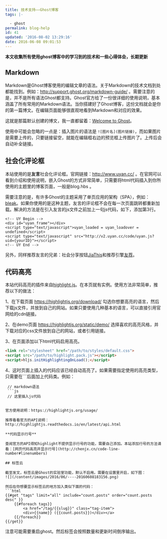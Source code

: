 ```yaml
---
title: 技术支持——Ghost博客
tags: |-

  - ghost
permalink: blog-help
id: 41
updated: '2016-08-02 13:29:16'
date: 2016-06-08 09:01:53
---
```


**本文收集所有使用ghost博客中的学习到的技术和一些心得体会，长期更新**

## Markdown

Markdown是Ghost博客使用的编辑文章的语法。关于Markdown的技术文档到处都能找到。例如：http://support.ghost.org/markdown-guide/ 。需要注意的是，并不是所有语法Ghost都支持。Ghost官方给了一份很详细的使用说明，基本涵盖了所有常用的Markdown语法。当你搭建好了Ghost博客，这份文档就会是你的第一篇博文。在编辑页面能够很直观地看到Markdown和对应的效果。

这就是那篇默认创建的博文，我一直都留着：[Welcome to Ghost](http://chenjx.cn/welcome-to-ghost/)。

使用中可能会忽略的一点是：插入图片的语法是
`![图片名](图片链接)`，而如果图片是需要上传的，只要链接留空，就能在编辑框右边的预览框上传图片了。上传后会自动补全链接。

## 社会化评论框

本站使用的是**友言**社会化评论框。官网链接：http://www.uyan.cc/ 。在官网可以看到介绍和使用说明，嵌入Ghost的方式非常简单，只需要将html代码插入到你所使用的主题里的博客页面，一般是blog.hbs 。

需要注意的是，有许多Ghost的主题采用了单页应用的架构（SPA），例如：[bleak](https://github.com/zutrinken/bleak)。如果你使用的是这种主题，友言的评论框不会在每一次页面跳转都重新加载。解决的方法是在引入友言的js文件之前加上一句js代码，如下，添加第3行。
```
<!-- UY Begin -->  
<div id="uyan_frame"></div>  
<script type="text/javascript">uyan_loaded = uyan_loadover = undefined</script>  
<script type="text/javascript" src="http://v2.uyan.cc/code/uyan.js?uid={yourID}"></script>  
<!-- UY End --> 
```

另外，同样推荐友言的兄弟：社会分享按钮[JiaThis](http://www.jiathis.com/)和推荐引擎[友荐](http://www.ujian.cc/)。

## 代码高亮

本站代码高亮的插件来自[highlight.js](https://highlightjs.org/)。在本页就有实例。使用方法非常简单，推荐以下的做法：

1、在下载页面 https://highlightjs.org/download/ 勾选你想要高亮的语言，然后下载js文件，并放到自己的网站。如果只要使用几种基本的语言，可以直接引用官网给的cdn链接。

2、在demo页面 https://highlightjs.org/static/demo/ 选择喜欢的高亮风格，并下载对应的css文件放到自己的网站，或者引用链接。

3、在页面添加以下html代码启用高亮。
```html
<link rel="stylesheet" href="/path/to/styles/default.css">
<script src="/path/to/highlight.pack.js"></script>
<script>hljs.initHighlightingOnLoad();</script>
```

4、这时页面上插入的代码应该已经自动高亮了。如果需要指定使用的高亮类型，只需要在```后面加上代码类。例如：
```
 // markdown语法
 ```js
 // 这里插入js代码
 ```
```

官方使用说明：https://highlightjs.org/usage/

推荐看看官方的API说明：http://highlightjs.readthedocs.io/en/latest/api.html

**代码显示行号**

查阅官方的API得知highlight不提供显示行号的功能，需要自己添加。本站添加行号的方法请看：[网页代码高亮并显示行号](http://chenjx.cn/code-line-number#linenumbers) 

## 标签云

截至发文，标签云是Ghost的实验室功能，默认不启用。需要在设置里开启，如下图：
![](/content/images/2016/06/----20160608183156.png)

然后在你想要显示标签云的地方加入类似下面的代码：
```html
{{#get "tags" limit="all" include="count.posts" order="count.posts desc" }}
    {{#foreach tags}}
        <a href="/tag/{{slug}}" class="tag-item">
        <div>{{name}} ({{count.posts}})</div></a>
    {{/foreach}}
{{/get}}
```

注意可能需要重启ghost。然后标签会按照数量和更新时间倒序输出。
